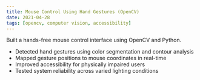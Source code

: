 ```yaml
---
title: Mouse Control Using Hand Gestures (OpenCV)
date: 2021-04-28
tags: [opencv, computer vision, accessibility]
---
```


Built a hands-free mouse control interface using OpenCV and Python.

- Detected hand gestures using color segmentation and contour analysis
- Mapped gesture positions to mouse coordinates in real-time
- Improved accessibility for physically impaired users
- Tested system reliability across varied lighting conditions 